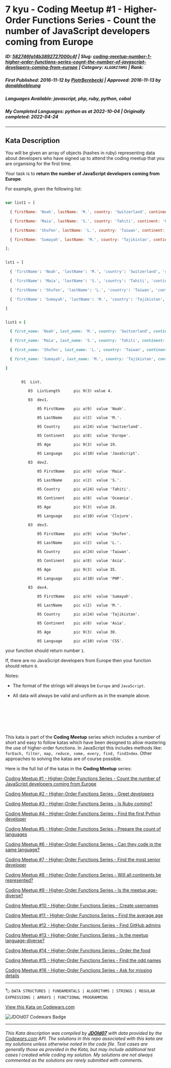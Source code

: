 # 7 kyu - Coding Meetup #1 - Higher-Order Functions Series - Count the number of JavaScript developers coming from Europe

##### **ID**: [582746fa14b3892727000c4f](https://www.codewars.com/kata/582746fa14b3892727000c4f) | **Slug**: [coding-meetup-number-1-higher-order-functions-series-count-the-number-of-javascript-developers-coming-from-europe](https://www.codewars.com/kata/582746fa14b3892727000c4f) | **Category**: `ALGORITHMS` | **Rank**: <span style="color:white">7 kyu</span>

##### **First Published**: 2016-11-12 ***by*** [PiotrBerebecki](https://www.codewars.com/users/PiotrBerebecki) | **Approved**: 2016-11-13 ***by*** [donaldsebleung](https://www.codewars.com/users/donaldsebleung)

##### **Languages Available**: javascript, php, ruby, python, cobol

##### **My Completed Languages**: python ***as at*** 2022-10-04 | **Originally completed**: 2022-04-24

---

## Kata Description


You will be given an array of objects (hashes in ruby) representing data about developers who have signed up to attend the coding meetup that you are organising for the first time.



Your task is to **return the number of JavaScript developers coming from Europe**.



For example, given the following list:



```javascript

var list1 = [

  { firstName: 'Noah', lastName: 'M.', country: 'Switzerland', continent: 'Europe', age: 19, language: 'JavaScript' },

  { firstName: 'Maia', lastName: 'S.', country: 'Tahiti', continent: 'Oceania', age: 28, language: 'JavaScript' },

  { firstName: 'Shufen', lastName: 'L.', country: 'Taiwan', continent: 'Asia', age: 35, language: 'HTML' },

  { firstName: 'Sumayah', lastName: 'M.', country: 'Tajikistan', continent: 'Asia', age: 30, language: 'CSS' }

];

```



```python

lst1 = [

  { 'firstName': 'Noah', 'lastName': 'M.', 'country': 'Switzerland', 'continent': 'Europe', 'age': 19, 'language': 'JavaScript' },

  { 'firstName': 'Maia', 'lastName': 'S.', 'country': 'Tahiti', 'continent': 'Oceania', 'age': 28, 'language': 'JavaScript' },

  { 'firstName': 'Shufen', 'lastName': 'L.', 'country': 'Taiwan', 'continent': 'Asia', 'age': 35, 'language': 'HTML' },

  { 'firstName': 'Sumayah', 'lastName': 'M.', 'country': 'Tajikistan', 'continent': 'Asia', 'age': 30, 'language': 'CSS' }

]

```



```ruby

list1 = [

  { first_name: 'Noah', last_name: 'M.', country: 'Switzerland', continent: 'Europe', age: 19, language: 'JavaScript' },

  { first_name: 'Maia', last_name: 'S.', country: 'Tahiti', continent: 'Oceania', age: 28, language: 'JavaScript' },

  { first_name: 'Shufen', last_name: 'L.', country: 'Taiwan', continent: 'Asia', age: 35, language: 'HTML' },

  { first_name: 'Sumayah', last_name: 'M.', country: 'Tajikistan', continent: 'Asia', age: 30, language: 'CSS' }

]

```

```cobol

       01  List.

          03  ListLength      pic 9(3) value 4.

          03  dev1.

              05 FirstName    pic a(9)  value 'Noah'.

              05 LastName     pic x(2)  value 'M.'.

              05 Country      pic a(24) value 'Switzerland'.

              05 Continent    pic a(8)  value 'Europe'.

              05 Age          pic 9(3)  value 19.

              05 Language     pic a(10) value 'JavaScript'.

          03  dev2.

              05 FirstName    pic a(9)  value 'Maia'.

              05 LastName     pic x(2)  value 'S.'.

              05 Country      pic a(24) value 'Tahiti'.

              05 Continent    pic a(8)  value 'Oceania'.

              05 Age          pic 9(3)  value 28.

              05 Language     pic a(10) value 'Clojure'.

          03  dev3.

              05 FirstName    pic a(9)  value 'Shufen'.

              05 LastName     pic x(2)  value 'L.'.

              05 Country      pic a(24) value 'Taiwan'.

              05 Continent    pic a(8)  value 'Asia'.

              05 Age          pic 9(3)  value 35.

              05 Language     pic a(10) value 'PHP'.

          03  dev4.

              05 FirstName    pic a(9)  value 'Sumayah'.

              05 LastName     pic x(2)  value 'M.'.

              05 Country      pic a(24) value 'Tajikistan'.

              05 Continent    pic a(8)  value 'Asia'.

              05 Age          pic 9(3)  value 30.

              05 Language     pic a(10) value 'CSS'.

```



your function should return number `1`.



If, there are no JavaScript developers from Europe then your function should return `0`.



Notes:



 - The format of the strings will always be `Europe` and `JavaScript`.

 - All data will always be valid and uniform as in the example above.

<br>

<br>

<br>

<br>

<br>



This kata is part of the **Coding Meetup** series which includes a number of short and easy to follow katas which have been designed to allow mastering the use of higher-order functions. In JavaScript this includes methods like: `forEach, filter, map, reduce, some, every, find, findIndex`. Other approaches to solving the katas are of course possible.



Here is the full list of the katas in the **Coding Meetup** series:



<a href="http://www.codewars.com/kata/coding-meetup-number-1-higher-order-functions-series-count-the-number-of-javascript-developers-coming-from-europe">Coding Meetup #1 - Higher-Order Functions Series - Count the number of JavaScript developers coming from Europe</a>



<a href="https://www.codewars.com/kata/coding-meetup-number-2-higher-order-functions-series-greet-developers">Coding Meetup #2 - Higher-Order Functions Series - Greet developers</a>



<a href="https://www.codewars.com/kata/coding-meetup-number-3-higher-order-functions-series-is-ruby-coming">Coding Meetup #3 - Higher-Order Functions Series - Is Ruby coming?</a>



<a href="https://www.codewars.com/kata/coding-meetup-number-4-higher-order-functions-series-find-the-first-python-developer">Coding Meetup #4 - Higher-Order Functions Series - Find the first Python developer</a>



<a href="https://www.codewars.com/kata/coding-meetup-number-5-higher-order-functions-series-prepare-the-count-of-languages">Coding Meetup #5 - Higher-Order Functions Series - Prepare the count of languages</a>



<a href="https://www.codewars.com/kata/coding-meetup-number-6-higher-order-functions-series-can-they-code-in-the-same-language">Coding Meetup #6 - Higher-Order Functions Series - Can they code in the same language?</a>



<a href="http://www.codewars.com/kata/coding-meetup-number-7-higher-order-functions-series-find-the-most-senior-developer">Coding Meetup #7 - Higher-Order Functions Series - Find the most senior developer</a>



<a href="https://www.codewars.com/kata/coding-meetup-number-8-higher-order-functions-series-will-all-continents-be-represented">Coding Meetup #8 - Higher-Order Functions Series - Will all continents be represented?</a>



<a href="https://www.codewars.com/kata/coding-meetup-number-9-higher-order-functions-series-is-the-meetup-age-diverse">Coding Meetup #9 - Higher-Order Functions Series - Is the meetup age-diverse?</a>



<a href="https://www.codewars.com/kata/coding-meetup-number-10-higher-order-functions-series-create-usernames">Coding Meetup #10 - Higher-Order Functions Series - Create usernames</a>



<a href="https://www.codewars.com/kata/coding-meetup-number-11-higher-order-functions-series-find-the-average-age">Coding Meetup #11 - Higher-Order Functions Series - Find the average age</a>



<a href="https://www.codewars.com/kata/coding-meetup-number-12-higher-order-functions-series-find-github-admins">Coding Meetup #12 - Higher-Order Functions Series - Find GitHub admins</a>



<a href="https://www.codewars.com/kata/coding-meetup-number-13-higher-order-functions-series-is-the-meetup-language-diverse">Coding Meetup #13 - Higher-Order Functions Series - Is the meetup language-diverse?</a>



<a href="https://www.codewars.com/kata/coding-meetup-number-14-higher-order-functions-series-order-the-food">Coding Meetup #14 - Higher-Order Functions Series - Order the food</a>



<a href="https://www.codewars.com/kata/coding-meetup-number-15-higher-order-functions-series-find-the-odd-names">Coding Meetup #15 - Higher-Order Functions Series - Find the odd names</a>



<a href="https://www.codewars.com/kata/coding-meetup-number-16-higher-order-functions-series-ask-for-missing-details">Coding Meetup #16 - Higher-Order Functions Series - Ask for missing details</a>

---


🏷 `DATA STRUCTURES | FUNDAMENTALS | ALGORITHMS | STRINGS | REGULAR EXPRESSIONS | ARRAYS | FUNCTIONAL PROGRAMMING`


[View this Kata on Codewars.com](https://www.codewars.com/kata/582746fa14b3892727000c4f)

![](https://www.codewars.com/users/jdold07/badges/large "JDOld07 Codewars Badge")

---

###### *This Kata description was compiled by [**JDOld07**](https://tpstech.dev) with data provided by the [Codewars.com](https://www.codewars.com) API.  The solutions in this repo associated with this kata are my solutions unless otherwise noted in the code file.  Test cases are generally those as provided in the Kata, but may include additional test cases I created while coding my solution.  My solutions are not always commented as the solutions are rarely submitted with comments.*
